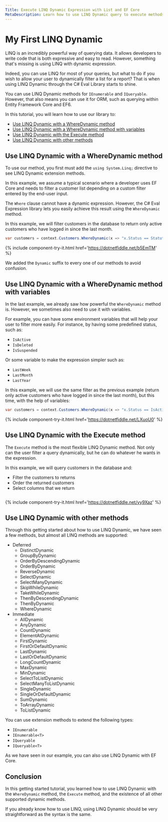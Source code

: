 ```yaml
---
Title: Execute LINQ Dynamic Expression with List and EF Core
MetaDescription: Learn how to use LINQ Dynamic query to execute methods such as Select, OrderBy, or Where clause dynamically.
---
```


# My First LINQ Dynamic

LINQ is an incredibly powerful way of querying data. It allows developers to write code that is both expressive and easy to read. However, something that's missing is using LINQ with dynamic expression.

Indeed, you can use LINQ for most of your queries, but what to do if you wish to allow your user to dynamically filter a list for a report? That is when using LINQ Dynamic through the C# Eval Library starts to shine.

You can use LINQ Dynamic methods for `IEnumerable` and `IQueryable`. However, that also means you can use it for ORM, such as querying within Entity Framework Core and EF6.

In this tutorial, you will learn how to use our library to:

- [Use LINQ Dynamic with a WhereDynamic method](#use-linq-dynamic-with-a-wheredynamic-method)
- [Use LINQ Dynamic with a WhereDynamic method with variables](#use-linq-dynamic-with-a-wheredynamic-method-with-variables)
- [Use LINQ Dynamic with the Execute method](#use-linq-dynamic-with-the-execute-method)
- [Use LINQ Dynamic with other methods](#use-linq-dynamic-with-other-methods)

## Use LINQ Dynamic with a WhereDynamic method

To use our method, you first must add the `using System.Linq;` directive to see LINQ Dynamic extension methods.

In this example, we assume a typical scenario where a developer uses EF Core and needs to filter a customer list depending on a custom filter entered by the end-user input.

The `Where` clause cannot have a dynamic expression. However, the C# Eval Expression library lets you easily achieve this result using the `WhereDynamic` method.

In this example, we will filter customers in the database to return only active customers who have logged in since the last month.


```csharp
var customers = context.Customers.WhereDynamic(x => "x.Status == Statut && x.LastLogon >= DateTime.Now.AddMonths(-1)").ToList();
```

{% include component-try-it.html href='https://dotnetfiddle.net/b5EmTM' %}  

We added the `Dynamic` suffix to every one of our methods to avoid confusion.

## Use LINQ Dynamic with a WhereDynamic method with variables

In the last example, we already saw how powerful the `WhereDynamic` method is. However, we sometimes also need to use it with variables.

For example, you can have some environment variables that will help your user to filter more easily. For instance, by having some predefined status, such as:

- `IsActive`
- `IsDeleted`
- `IsSuspended`

Or some variable to make the expression simpler such as:

- `LastWeek`
- `LastMonth`
- `LastYear`

In this example, we will use the same filter as the previous example (return only active customers who have logged in since the last month), but this time, with the help of variables:

```csharp
var customers = context.Customers.WhereDynamic(x => "x.Status == IsActive && x.LastLogon >= LastMonth", environmentVariables).ToList();
```

{% include component-try-it.html href='https://dotnetfiddle.net/LXuoU0' %}  

## Use LINQ Dynamic with the Execute method

The `Execute` method is the most flexible LINQ Dynamic method. Not only can the user filter a query dynamically, but he can do whatever he wants in the expression.

In this example, we will query customers in the database and:

- Filter the customers to returns
- Order the returned customers
- Select columns that we return

```csharp
```

{% include component-try-it.html href='https://dotnetfiddle.net/yy9Xaz' %}  

## Use LINQ Dynamic with other methods

Through this getting started about how to use LINQ Dynamic, we have seen a few methods, but almost all LINQ methods are supported:

- Deferred
   - DistinctDynamic
   - GroupByDynamic
   - OrderByDescendingDynamic
   - OrderByDynamic
   - ReverseDynamic
   - SelectDynamic
   - SelectManyDynamic
   - SkipWhileDynamic
   - TakeWhileDynamic
   - ThenByDescendingDynamic
   - ThenByDynamic
   - WhereDynamic
- Immediate
   - AllDynamic
   - AnyDynamic
   - CountDynamic
   - ElementAtDynamic
   - FirstDynamic
   - FirstOrDefaultDynamic
   - LastDynamic
   - LastOrDefaultDynamic
   - LongCountDynamic
   - MaxDynamic
   - MinDynamic
   - SelectToListDynamic
   - SelectManyToListDynamic
   - SingleDynamic
   - SingleOrDefaultDynamic
   - SumDynamic
   - ToArrayDynamic
   - ToListDynamic

You can use extension methods to extend the following types:

- `IEnumerable`
- `IEnumerable<T>`
- `IQueryable`
- `IQueryable<T>`

As we have seen in our example, you can also use LINQ Dynamic with EF Core.

## Conclusion

In this getting started tutorial, you learned how to use LINQ Dynamic with the `WhereDynamic` method, the `Execute` method, and the existence of all other supported dynamic methods.

If you already know how to use LINQ, using LINQ Dynamic should be very straightforward as the syntax is the same.